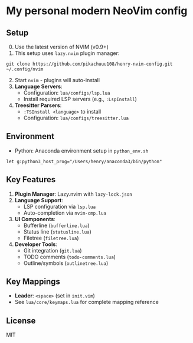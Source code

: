 # My personal modern NeoVim config

## Setup
0. Use the latest version of NVIM (v0.9+)
1. This setup uses `lazy.nvim` plugin manager:
```
git clone https://github.com/pikachuuu108/henry-nvim-config.git ~/.config/nvim
```
2. Start `nvim` - plugins will auto-install
3. **Language Servers**:
   - Configuration: `lua/configs/lsp.lua`
   - Install required LSP servers (e.g., `:LspInstall`)
4. **Treesitter Parsers**:
   - `:TSInstall <language>` to install
   - Configuration: `lua/configs/treesitter.lua`

## Environment
- Python: Anaconda environment setup in `python_env.sh`
```shell
let g:python3_host_prog="/Users/henry/anaconda3/bin/python"
```

## Key Features
1. **Plugin Manager**: Lazy.nvim with `lazy-lock.json`
2. **Language Support**: 
   - LSP configuration via `lsp.lua`
   - Auto-completion via `nvim-cmp.lua`
3. **UI Components**: 
   - Bufferline (`bufferline.lua`)
   - Status line (`statusline.lua`)
   - Filetree (`filetree.lua`)
4. **Developer Tools**:
   - Git integration (`git.lua`)
   - TODO comments (`todo-comments.lua`)
   - Outline/symbols (`outlinetree.lua`)

## Key Mappings
- **Leader**: `<space>` (set in `init.vim`)
- See `lua/core/keymaps.lua` for complete mapping reference

## License
MIT

